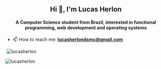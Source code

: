 <h2 align="center">Hi 👋, I'm Lucas Herlon</h2>
<h4 align="center">A Computer Science student from Brazil, interested in functional programming, web development and operating systems</h4>


- 📫 How to reach me: **lucasherlondsmc@gmail.com**

<p>&nbsp;<img align="center" src="https://github-readme-stats.vercel.app/api?username=lucasherlon&show_icons=true&theme=dark&locale=en" alt="lucasherlon" /></p>

<p><img align="center" src="https://github-readme-streak-stats.herokuapp.com/?user=lucasherlon&theme=dark" alt="lucasherlon" /></p>




